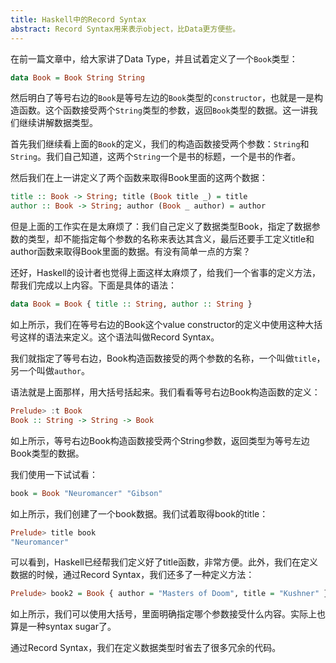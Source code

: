 ```yaml
---
title: Haskell中的Record Syntax
abstract: Record Syntax用来表示object，比Data更方便些。
---
```




在前一篇文章中，给大家讲了Data Type，并且试着定义了一个`Book`类型：

```haskell
data Book = Book String String
```

然后明白了等号右边的`Book`是等号左边的`Book`类型的`constructor`，也就是一是构造函数。这个函数接受两个`String`类型的参数，返回`Book`类型的数据。这一讲我们继续讲解数据类型。

首先我们继续看上面的`Book`的定义，我们的构造函数接受两个参数：`String`和`String`。我们自己知道，这两个`String`一个是书的标题，一个是书的作者。

然后我们在上一讲定义了两个函数来取得Book里面的这两个数据：

```haskell
title :: Book -> String; title (Book title _) = title
author :: Book -> String; author (Book _ author) = author
```

但是上面的工作实在是太麻烦了：我们自己定义了数据类型Book，指定了数据参数的类型，却不能指定每个参数的名称来表达其含义，最后还要手工定义title和author函数来取得Book里面的数据。有没有简单一点的方案？

还好，Haskell的设计者也觉得上面这样太麻烦了，给我们一个省事的定义方法，帮我们完成以上内容。下面是具体的语法：

```haskell
data Book = Book { title :: String, author :: String }
```

如上所示，我们在等号右边的Book这个value constructor的定义中使用这种大括号这样的语法来定义。这个语法叫做Record Syntax。

我们就指定了等号右边，Book构造函数接受的两个参数的名称，一个叫做`title`，另一个叫做`author`。

语法就是上面那样，用大括号括起来。我们看看等号右边Book构造函数的定义：

```haskell
Prelude> :t Book
Book :: String -> String -> Book
```

如上所示，等号右边Book构造函数接受两个String参数，返回类型为等号左边Book类型的数据。

我们使用一下试试看：

```haskell
book = Book "Neuromancer" "Gibson"
```

如上所示，我们创建了一个book数据。我们试着取得book的title：

```haskell
Prelude> title book
"Neuromancer"
```

可以看到，Haskell已经帮我们定义好了title函数，非常方便。此外，我们在定义数据的时候，通过Record Syntax，我们还多了一种定义方法：

```haskell
Prelude> book2 = Book { author = "Masters of Doom", title = "Kushner" }
```

如上所示，我们可以使用大括号，里面明确指定哪个参数接受什么内容。实际上也算是一种syntax sugar了。

通过Record Syntax，我们在定义数据类型时省去了很多冗余的代码。

